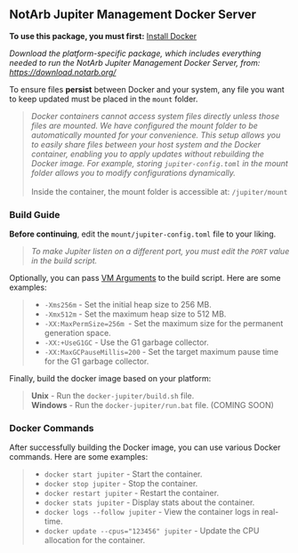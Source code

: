 ## NotArb Jupiter Management Docker Server
**To use this package, you must first:** [Install Docker](https://docs.docker.com/engine/install/)

_Download the platform-specific package, which includes everything needed to run the NotArb Jupiter Management Docker Server, from: https://download.notarb.org/_

To ensure files **persist** between Docker and your system, any file you want to keep updated must be placed in the `mount` folder.
> _Docker containers cannot access system files directly unless those files are mounted. We have configured the mount folder to be automatically mounted for your convenience. This setup allows you to easily share files between your host system and the Docker container, enabling you to apply updates without rebuilding the Docker image. For example, storing `jupiter-config.toml` in the mount folder allows you to modify configurations dynamically._<br><br>
> Inside the container, the mount folder is accessible at: `/jupiter/mount`

### Build Guide
**Before continuing**, edit the `mount/jupiter-config.toml` file to your liking.

> _To make Jupiter listen on a different port, you must edit the `PORT` value in the build script._

Optionally, you can pass [VM Arguments](https://docs.oracle.com/en/java/javase/22/docs/specs/man/java.html#standard-options-for-java) to the build script. Here are some examples:
> - `-Xms256m` - Set the initial heap size to 256 MB.
> - `-Xmx512m` - Set the maximum heap size to 512 MB.
> - `-XX:MaxPermSize=256m `- Set the maximum size for the permanent generation space.
> - `-XX:+UseG1GC` - Use the G1 garbage collector.
> - `-XX:MaxGCPauseMillis=200` - Set the target maximum pause time for the G1 garbage collector.

Finally, build the docker image based on your platform:

> **Unix** - Run the `docker-jupiter/build.sh` file.<br>
> **Windows** - Run the `docker-jupiter/run.bat` file. (COMING SOON)

### Docker Commands
After successfully building the Docker image, you can use various Docker commands. Here are some examples:
> - `docker start jupiter` - Start the container.
> - `docker stop jupiter` - Stop the container.
> - `docker restart jupiter` - Restart the container.
> - `docker stats jupiter` - Display stats about the container.
> - `docker logs --follow jupiter` - View the container logs in real-time.
> - `docker update --cpus="123456" jupiter` - Update the CPU allocation for the container.